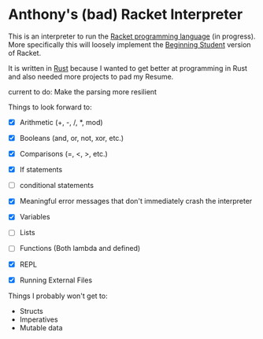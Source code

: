 # Anthony's (bad) Racket Interpreter

This is an interpreter to run the [Racket programming language](https://racket-lang.org/) (in progress). More specifically this will loosely implement the [Beginning Student](https://docs.racket-lang.org/htdp-langs/beginner.html) version of Racket.

It is written in [Rust](https://www.rust-lang.org/) because I wanted to get better at programming in Rust and also needed more projects to pad my Resume.

current to do: Make the parsing more resilient

Things to look forward to:
- [x] Arithmetic (+, -, /, *, mod)
- [x] Booleans (and, or, not, xor, etc.)
- [x] Comparisons (=, <, >, etc.)
- [x] If statements
- [ ] conditional statements
- [x] Meaningful error messages that don't immediately crash the interpreter
- [x] Variables
- [ ] Lists
- [ ] Functions (Both lambda and defined)
- [x] REPL
- [x] Running External Files



Things I probably won't get to:
- Structs
- Imperatives
- Mutable data


